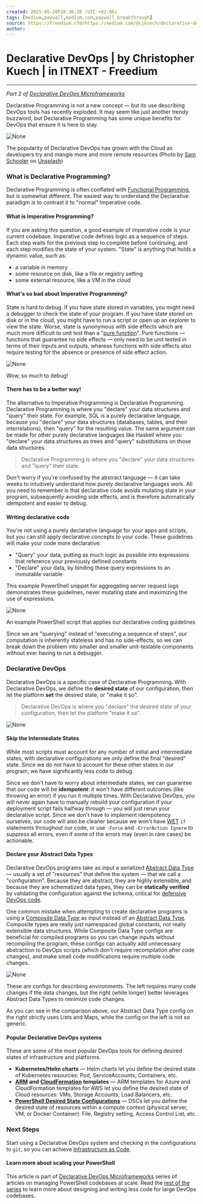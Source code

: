 ```yaml
---
created: 2025-05-20T20:36:28 (UTC +02:00)
tags: [medium,paywall,medium.com,paywall breakthrough]
source: https://freedium.cfd/https://medium.com/@cjkuech/declarative-devops-30788ddd43cd
author: 
---
```


# Declarative DevOps | by Christopher Kuech | in ITNEXT - Freedium

---
_Part 2 of_ _[Declarative DevOps Microframeworks](https://medium.com/@cjkuech/declarative-devops-microframeworks-9908c8d05332)_

Declarative Programming is not a new concept — but its use describing DevOps tools has recently exploded. It may seem like just another trendy buzzword, but Declarative Programming has some unique benefits for DevOps that ensure it is here to stay.

![None](https://miro.medium.com/v2/resize:fit:700/1*SDFA4sS4_uJDTR8D0r8_OA.jpeg)

The popularity of Declarative DevOps has grown with the Cloud as developers try and mangle more and more remote resources (Photo by [Sam Schooler](https://unsplash.com/@sam?utm_source=unsplash&utm_medium=referral&utm_content=creditCopyText) on [Unsplash](https://unsplash.com/search/photos/the-cloud?utm_source=unsplash&utm_medium=referral&utm_content=creditCopyText))

### What is Declarative Programming?

Declarative Programming is often conflated with [Functional Programming](https://medium.com/@cjkuech/functional-programming-in-powershell-876edde1aadb), but is somewhat different. The easiest way to understand the Declarative paradigm is to contrast it to "normal" Imperative code.

#### What is Imperative Programming?

If you are asking this question, a good example of imperative code is your current codebase. Imperative code defines logic as a sequence of steps. Each step waits for the previous step to complete before continuing, and each step modifies the state of your system. "State" is anything that holds a dynamic value, such as:

-   a variable in memory
-   some resource on disk, like a file or registry setting
-   some external resource, like a VM in the cloud

#### What's so bad about Imperative Programming?

State is hard to debug. If you have state stored in variables, you might need a debugger to check the state of your program. If you have state stored on disk or in the cloud, you might have to run a script or open up an explorer to view the state. Worse, state is synonymous with side effects which are much more difficult to unit test than a "[pure function](https://en.wikipedia.org/wiki/Function_(mathematics))". Pure functions — functions that guarantee no side effects — only need to be unit tested in terms of their inputs and outputs, whereas functions with side effects also require testing for the absence or presence of side effect action.

![None](https://miro.medium.com/v2/resize:fit:700/1*eCABmqI2l5yz2rqpAN_qSA.png)

Wow, so much to debug!

#### There has to be a better way!

The alternative to Imperative Programming is Declarative Programming. Declarative Programming is where you "declare" your data structures and "query" their state. For example, SQL is a purely declarative language, because you "declare" your data structures (databases, tables, and their interrelations), then "query" for the resulting value. The same argument can be made for other purely declarative languages like Haskell where you "declare" your data structures as trees and "query" substitutions on those data structures.

> Declarative Programming is where you "declare" your data structures and "query" their state.

Don't worry if you're confused by the abstract language — it can take weeks to intuitively understand how purely declarative languages work. All you need to remember is that declarative code avoids mutating state in your program, subsequently avoiding side effects, and is therefore automatically idempotent and easier to debug.

#### Writing declarative code

You're not using a purely declarative language for your apps and scripts, but you can still apply declarative concepts to your code. These guidelines will make your code more declarative:

-   "Query" your data, putting as much logic as possible into expressions that reference your previously defined constants
-   "Declare" your data, by binding these query expressions to an immutable variable

This example PowerShell snippet for aggregating server request logs demonstrates these guidelines, never mutating state and maximizing the use of expressions.

![None](https://miro.medium.com/v2/resize:fit:700/1*QoxooV3lsM0Lgc8aJs2-bg.png)

An example PowerShell script that applies our declarative coding guidelines

Since we are "querying" instead of "executing a sequence of steps", our computation is inherently stateless and has no side-effects, so we can break down the problem into smaller and smaller unit-testable components without ever having to run a debugger.

### Declarative DevOps

Declarative DevOps is a specific case of Declarative Programming. With Declarative DevOps, we define the **desired state** of our configuration, then let the platform **set** the desired state, or "make it so".

> Declarative DevOps is where you "declare" the desired state of your configuration, then let the platform "make it so".

![None](https://miro.medium.com/v2/resize:fit:700/1*JB_08D1cZf39WYuc3Ue_tg.jpeg)

#### Skip the Intermediate States

While most scripts must account for any number of initial and intermediate states, with declarative configurations we only define the final "desired" state. Since we do not have to account for these other states in our program, we have significantly less code to debug.

Since we don't have to worry about intermediate states, we can guarantee that our code will be **idempotent**: it won't have different outcomes (like throwing an error) if you run it multiple times. With Declarative DevOps, you will never again have to manually rebuild your configuration if your deployment script fails halfway through — you will just rerun your declarative script. Since we don't have to implement idempotency ourselves, our code will also be cleaner because we won't have [WET](https://en.wikipedia.org/wiki/Don%27t_repeat_yourself) `if` statements throughout our code, or use `-Force` and `-ErrorAction Ignore` to suppress all errors, even if some of the errors may (even in rare cases) be actionable.

#### Declare your Abstract Data Types

Declarative DevOps programs take as input a serialized [Abstract Data Type](https://en.wikipedia.org/wiki/List_of_data_structures#Abstract_data_types) — usually a set of "resources" that define the system — that we call a "configuration". Because they are abstract, they are highly extensible, and because they are schematized data types, they can be **statically verified** by validating the configuration against the schema, critical for [defensive DevOps code](https://medium.com/@cjkuech/defensive-powershell-with-validation-attributes-8e7303e179fd).

One common mistake when attempting to create declarative programs is using a [Composite Data Type](https://en.wikipedia.org/wiki/List_of_data_structures#Composite_types_or_non-primitive_type) as input instead of an [Abstract Data Type](https://en.wikipedia.org/wiki/List_of_data_structures#Abstract_data_types). Composite types are really just namespaced global constants, not really extensible data structures. While Composite Data Type configs are beneficial for compiled programs so you can change inputs without recompiling the program, these configs can actually add unnecessary abstraction to DevOps scripts (which don't require recompilation after code changes), and make small code modifications require multiple code changes.

![None](https://miro.medium.com/v2/resize:fit:700/1*rxjFMes4sCF_0CWXh7CYQQ.png)

These are configs for describing environments. The left requires many code changes if the data changes, but the right (while longer) better leverages Abstract Data Types to minimize code changes.

As you can see in the comparison above, our Abstract Data Type config on the right strictly uses Lists and Maps, while the config on the left is not so generic.

#### Popular Declarative DevOps systems

These are some of the most popular DevOps tools for defining desired states of infrastructure and platforms.

-   **Kubernetes/Helm charts** — Helm charts let you define the desired state of Kubernetes resources: Pod, ServiceAccounts, Containers, etc.
-   **[ARM](https://docs.microsoft.com/en-us/azure/azure-resource-manager/resource-group-authoring-templates)** **and** **[CloudFormation](https://aws.amazon.com/cloudformation/aws-cloudformation-templates/)** **templates** — ARM templates for Azure and CloudFormation templates for AWS let you define the desired state of Cloud resources: VMs, Storage Accounts, Load Balancers, etc.
-   **[PowerShell Desired State Configurations](https://docs.microsoft.com/en-us/powershell/dsc/overview/overview)** — DSCs let you define the desired state of resources within a compute context (physical server, VM, or Docker Container): File, Registry setting, Access Control List, etc.

### Next Steps

Start using a Declarative DevOps system and checking in the configurations to `git`, so you can achieve [Infrastructure as Code](https://en.wikipedia.org/wiki/Infrastructure_as_code).

#### Learn more about scaling your PowerShell

This article is part of [Declarative DevOps Microframeworks](https://medium.com/@cjkuech/declarative-devops-microframeworks-9908c8d05332) series of articles on managing PowerShell codebases at scale. Read the [rest of the series](https://medium.com/@cjkuech/declarative-devops-microframeworks-9908c8d05332) to learn more about designing and writing less code for large DevOps codebases.
